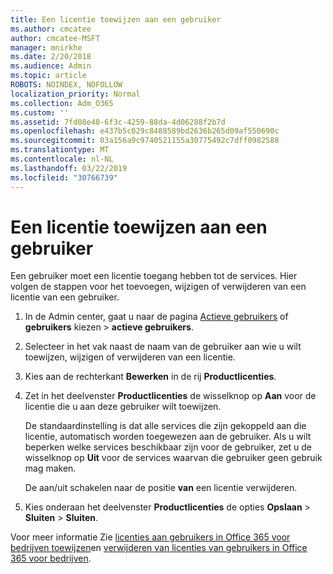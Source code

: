 ```yaml
---
title: Een licentie toewijzen aan een gebruiker
ms.author: cmcatee
author: cmcatee-MSFT
manager: mnirkhe
ms.date: 2/20/2018
ms.audience: Admin
ms.topic: article
ROBOTS: NOINDEX, NOFOLLOW
localization_priority: Normal
ms.collection: Adm_O365
ms.custom: ''
ms.assetid: 7fd08e48-6f3c-4259-88da-4d06288f2b7d
ms.openlocfilehash: e437b5c029c8488589bd2636b265d09af550690c
ms.sourcegitcommit: 03a156a9c9740521155a30775492c7dff0982588
ms.translationtype: MT
ms.contentlocale: nl-NL
ms.lasthandoff: 03/22/2019
ms.locfileid: "30766739"
---
```

# <a name="how-to-assign-a-license-to-a-user"></a>Een licentie toewijzen aan een gebruiker

Een gebruiker moet een licentie toegang hebben tot de services. Hier volgen de stappen voor het toevoegen, wijzigen of verwijderen van een licentie van een gebruiker.
  
1. In de Admin center, gaat u naar de pagina [Actieve gebruikers](https://go.microsoft.com/fwlink/p/?linkid=834822) of **gebruikers** kiezen \> **actieve gebruikers**.
    
2. Selecteer in het vak naast de naam van de gebruiker aan wie u wilt toewijzen, wijzigen of verwijderen van een licentie.
    
3. Kies aan de rechterkant **Bewerken** in de rij **Productlicenties**.
    
4. Zet in het deelvenster **Productlicenties** de wisselknop op **Aan** voor de licentie die u aan deze gebruiker wilt toewijzen. 
    
    De standaardinstelling is dat alle services die zijn gekoppeld aan die licentie, automatisch worden toegewezen aan de gebruiker. Als u wilt beperken welke services beschikbaar zijn voor de gebruiker, zet u de wisselknop op **Uit** voor de services waarvan die gebruiker geen gebruik mag maken. 
    
    De aan/uit schakelen naar de positie **van** een licentie verwijderen. 
    
5. Kies onderaan het deelvenster **Productlicenties** de opties **Opslaan** \> **Sluiten** \> **Sluiten**.
    
Voor meer informatie Zie [licenties aan gebruikers in Office 365 voor bedrijven toewijzen](https://support.office.com/article/997596b5-4173-4627-b915-36abac6786dc)en [verwijderen van licenties van gebruikers in Office 365 voor bedrijven](https://support.office.com/article/9b497c85-d0a4-4735-80fa-d3565bc05bd1).
  

